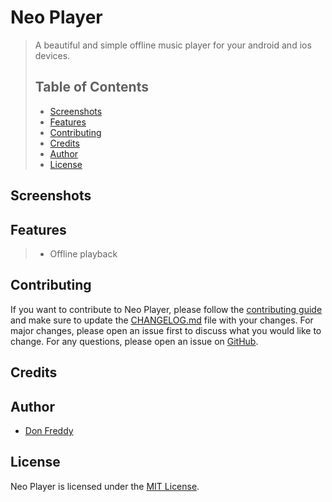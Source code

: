 # Neo Player

> A beautiful and simple offline music player for your android and ios devices.
>
> ## Table of Contents
>
> * [Screenshots](#screenshots)
> * [Features](#features)
> * [Contributing](#contributing)
> * [Credits](#credits)
> * [Author](#author)
> * [License](#license)
>

## Screenshots

## Features
>
> * Offline playback
>

## Contributing

If you want to contribute to Neo Player, please follow the [contributing guide]() and make sure to
update the [CHANGELOG.md](CHANGELOG) file with your changes. For major changes, please open an issue first to
discuss what you would like to change. For any questions, please open an issue on [GitHub]().

## Credits

## Author

- [Don Freddy](https://github.com/Donfreddy)

## License

Neo Player is licensed under the [MIT License](LICENSE).

<!-- https://dillinger.io -->